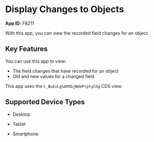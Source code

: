 <!-- loio3920dc4873e04383895bf2459163ee26 -->

# Display Changes to Objects

**App ID:** F8211



With this app, you can view the recorded field changes for an object.



## Key Features

You can use this app to view:

-   The field changes that have recorded for an object
-   Old and new values for a changed field



This app uses the `C_BuEvLgSAPObjNdePrptyChg` CDS view.



## Supported Device Types

-   Desktop

-   Tablet

-   Smartphone


